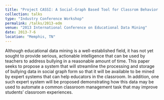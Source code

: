 ```yaml
---
title: "Project CASSI: A Social-Graph Based Tool for Classrom Behavior Analysis and Optimization"
collection: talks
type: "Industry Conference Workshop"
permalink: /talks/2013-edm
venue: "2013 International Conference on Educational Data Mining"
date: 2013-7-6
location: "Memphis, TN"
---
```


Although educational data mining is a well-established field, it 
has not yet sought to provide serious, actionable intelligence that 
can be used by teachers to address bullying in a reasonable 
amount of time. This paper seeks to propose a system that will 
streamline the processing and storage of bullying data in social 
graph form so that it will be available to be mined by expert 
systems that can help educators in the classroom. In addition, one 
such expert system will be proposed demonstrating how this data 
may be used to automate a common classroom management task 
that may improve students’ classroom experiences.